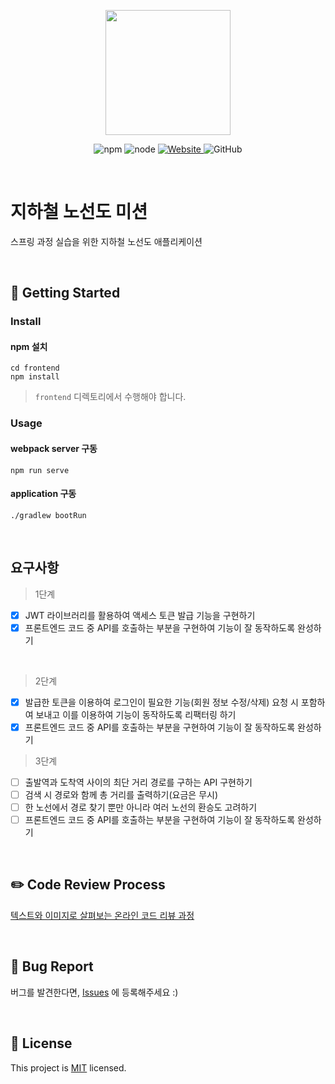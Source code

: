 <p align="center">
    <img width="200px;" src="https://raw.githubusercontent.com/woowacourse/atdd-subway-admin-frontend/master/images/main_logo.png"/>
</p>
<p align="center">
  <img alt="npm" src="https://img.shields.io/badge/npm-%3E%3D%205.5.0-blue">
  <img alt="node" src="https://img.shields.io/badge/node-%3E%3D%209.3.0-blue">
  <a href="https://techcourse.woowahan.com/c/Dr6fhku7" alt="woowacuorse subway">
    <img alt="Website" src="https://img.shields.io/website?url=https%3A%2F%2Fedu.nextstep.camp%2Fc%2FR89PYi5H">
  </a>
  <img alt="GitHub" src="https://img.shields.io/github/license/woowacourse/atdd-subway-path">
</p>

<br>

# 지하철 노선도 미션
스프링 과정 실습을 위한 지하철 노선도 애플리케이션

<br>

## 🚀 Getting Started

### Install
#### npm 설치
```
cd frontend
npm install
```
> `frontend` 디렉토리에서 수행해야 합니다.

### Usage
#### webpack server 구동
```
npm run serve
```
#### application 구동
```
./gradlew bootRun
```
<br>

## 요구사항

> 1단계

- [x] JWT 라이브러리를 활용하여 액세스 토큰 발급 기능을 구현하기
- [x] 프론트엔드 코드 중 API를 호출하는 부분을 구현하여 기능이 잘 동작하도록 완성하기
<br>

> 2단계

- [x] 발급한 토큰을 이용하여 로그인이 필요한 기능(회원 정보 수정/삭제) 요청 시 포함하여 보내고 이를 이용하여 기능이 동작하도록 리팩터링 하기
- [x] 프론트엔드 코드 중 API를 호출하는 부분을 구현하여 기능이 잘 동작하도록 완성하기

> 3단계

- [ ] 출발역과 도착역 사이의 최단 거리 경로를 구하는 API 구현하기
- [ ] 검색 시 경로와 함께 총 거리를 출력하기(요금은 무시)
- [ ] 한 노선에서 경로 찾기 뿐만 아니라 여러 노선의 환승도 고려하기
- [ ] 프론트엔드 코드 중 API를 호출하는 부분을 구현하여 기능이 잘 동작하도록 완성하기

<br>

## ✏️ Code Review Process
[텍스트와 이미지로 살펴보는 온라인 코드 리뷰 과정](https://github.com/next-step/nextstep-docs/tree/master/codereview)

<br>

## 🐞 Bug Report

버그를 발견한다면, [Issues](https://github.com/woowacourse/atdd-subway-path/issues) 에 등록해주세요 :)

<br>

## 📝 License

This project is [MIT](https://github.com/woowacourse/atdd-subway-path/blob/master/LICENSE) licensed.
